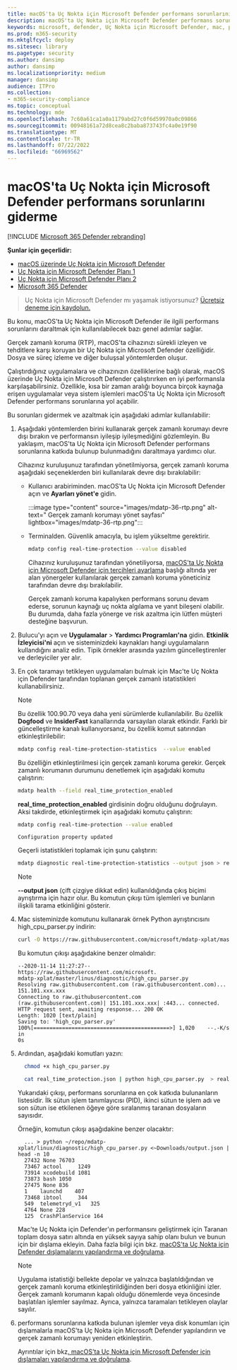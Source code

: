 ```yaml
---
title: macOS'ta Uç Nokta için Microsoft Defender performans sorunlarını giderme
description: macOS'ta Uç Nokta için Microsoft Defender performans sorunlarını giderme.
keywords: microsoft, defender, Uç Nokta için Microsoft Defender, mac, performans
ms.prod: m365-security
ms.mktglfcycl: deploy
ms.sitesec: library
ms.pagetype: security
ms.author: dansimp
author: dansimp
ms.localizationpriority: medium
manager: dansimp
audience: ITPro
ms.collection:
- m365-security-compliance
ms.topic: conceptual
ms.technology: mde
ms.openlocfilehash: 7c60a61ca1a0a1179abd27c0f6d59970a0c09866
ms.sourcegitcommit: 00948161a72d8cea8c2baba873743fc4a0e19f90
ms.translationtype: MT
ms.contentlocale: tr-TR
ms.lasthandoff: 07/22/2022
ms.locfileid: "66969562"
---
```

# <a name="troubleshoot-performance-issues-for-microsoft-defender-for-endpoint-on-macos"></a>macOS'ta Uç Nokta için Microsoft Defender performans sorunlarını giderme

[!INCLUDE [Microsoft 365 Defender rebranding](../../includes/microsoft-defender.md)]


**Şunlar için geçerlidir:**

- [macOS üzerinde Uç Nokta için Microsoft Defender](microsoft-defender-endpoint-mac.md)
- [Uç Nokta için Microsoft Defender Planı 1](https://go.microsoft.com/fwlink/p/?linkid=2154037)
- [Uç Nokta için Microsoft Defender Planı 2](https://go.microsoft.com/fwlink/p/?linkid=2154037)
- [Microsoft 365 Defender](https://go.microsoft.com/fwlink/?linkid=2118804)

> Uç Nokta için Microsoft Defender mı yaşamak istiyorsunuz? [Ücretsiz deneme için kaydolun.](https://signup.microsoft.com/create-account/signup?products=7f379fee-c4f9-4278-b0a1-e4c8c2fcdf7e&ru=https://aka.ms/MDEp2OpenTrial?ocid=docs-wdatp-exposedapis-abovefoldlink)

Bu konu, macOS'ta Uç Nokta için Microsoft Defender ile ilgili performans sorunlarını daraltmak için kullanılabilecek bazı genel adımlar sağlar.

Gerçek zamanlı koruma (RTP), macOS'ta cihazınızı sürekli izleyen ve tehditlere karşı koruyan bir Uç Nokta için Microsoft Defender özelliğidir. Dosya ve süreç izleme ve diğer buluşsal yöntemlerden oluşur.

Çalıştırdığınız uygulamalara ve cihazınızın özelliklerine bağlı olarak, macOS üzerinde Uç Nokta için Microsoft Defender çalıştırırken en iyi performansla karşılaşabilirsiniz. Özellikle, kısa bir zaman aralığı boyunca birçok kaynağa erişen uygulamalar veya sistem işlemleri macOS'ta Uç Nokta için Microsoft Defender performans sorunlarına yol açabilir.

Bu sorunları gidermek ve azaltmak için aşağıdaki adımlar kullanılabilir:

1. Aşağıdaki yöntemlerden birini kullanarak gerçek zamanlı korumayı devre dışı bırakın ve performansın iyileşip iyileşmediğini gözlemleyin. Bu yaklaşım, macOS'ta Uç Nokta için Microsoft Defender performans sorunlarına katkıda bulunup bulunmadığını daraltmaya yardımcı olur.

      Cihazınız kuruluşunuz tarafından yönetilmiyorsa, gerçek zamanlı koruma aşağıdaki seçeneklerden biri kullanılarak devre dışı bırakılabilir:

    - Kullanıcı arabiriminden. macOS'ta Uç Nokta için Microsoft Defender açın ve **Ayarları yönet'e** gidin.

      :::image type="content" source="images/mdatp-36-rtp.png" alt-text=" Gerçek zamanlı korumayı yönet sayfası" lightbox="images/mdatp-36-rtp.png":::
      

    - Terminalden. Güvenlik amacıyla, bu işlem yükseltme gerektirir.

      ```bash
      mdatp config real-time-protection --value disabled
      ```

      Cihazınız kuruluşunuz tarafından yönetiliyorsa, [macOS'ta Uç Nokta için Microsoft Defender için tercihleri ayarlama](mac-preferences.md) başlığı altında yer alan yönergeler kullanılarak gerçek zamanlı koruma yöneticiniz tarafından devre dışı bırakılabilir.

      Gerçek zamanlı koruma kapalıyken performans sorunu devam ederse, sorunun kaynağı uç nokta algılama ve yanıt bileşeni olabilir. Bu durumda, daha fazla yönerge ve risk azaltma için lütfen müşteri desteğine başvurun.

2. Bulucu'yı açın ve **Uygulamalar** \> **Yardımcı Programları'na** gidin. **Etkinlik İzleyicisi'ni** açın ve sisteminizdeki kaynakları hangi uygulamaların kullandığını analiz edin. Tipik örnekler arasında yazılım güncelleştirenler ve derleyiciler yer alır.

3. En çok taramayı tetikleyen uygulamaları bulmak için Mac'te Uç Nokta için Defender tarafından toplanan gerçek zamanlı istatistikleri kullanabilirsiniz.

      > [!NOTE]
      > Bu özellik 100.90.70 veya daha yeni sürümlerde kullanılabilir.
      Bu özellik **Dogfood** ve **InsiderFast** kanallarında varsayılan olarak etkindir. Farklı bir güncelleştirme kanalı kullanıyorsanız, bu özellik komut satırından etkinleştirilebilir:

      ```bash
      mdatp config real-time-protection-statistics  --value enabled
      ```

      Bu özelliğin etkinleştirilmesi için gerçek zamanlı koruma gerekir. Gerçek zamanlı korumanın durumunu denetlemek için aşağıdaki komutu çalıştırın:

      ```bash
      mdatp health --field real_time_protection_enabled
      ```

    **real_time_protection_enabled** girdisinin doğru olduğunu doğrulayın. Aksi takdirde, etkinleştirmek için aşağıdaki komutu çalıştırın:

      ```bash
      mdatp config real-time-protection --value enabled
      ```

      ```output
      Configuration property updated
      ```

      Geçerli istatistikleri toplamak için şunu çalıştırın:

      ```bash
      mdatp diagnostic real-time-protection-statistics --output json > real_time_protection.json
      ```

      > [!NOTE]
      > **--output json** (çift çizgiye dikkat edin) kullanıldığında çıkış biçimi ayrıştırma için hazır olur.
      Bu komutun çıkışı tüm işlemleri ve bunların ilişkili tarama etkinliğini gösterir.

4. Mac sisteminizde komutunu kullanarak örnek Python ayrıştırıcısını high_cpu_parser.py indirin:

    ```bash
    curl -O https://raw.githubusercontent.com/microsoft/mdatp-xplat/master/linux/diagnostic/high_cpu_parser.py
    ```

    Bu komutun çıkışı aşağıdakine benzer olmalıdır:

    ```Output
    --2020-11-14 11:27:27-- https://raw.githubusercontent.com/microsoft.
    mdatp-xplat/master/linus/diagnostic/high_cpu_parser.py
    Resolving raw.githubusercontent.com (raw.githubusercontent.com)... 151.101.xxx.xxx
    Connecting to raw.githubusercontent.com (raw.githubusercontent.com)| 151.101.xxx.xxx| :443... connected.
    HTTP request sent, awaiting response... 200 OK
    Length: 1020 [text/plain]
    Saving to: 'high_cpu_parser.py'
    100%[===========================================>] 1,020    --.-K/s   in
    0s
    ```

5. Ardından, aşağıdaki komutları yazın:

      ```bash
        chmod +x high_cpu_parser.py
      ```

      ```bash
        cat real_time_protection.json | python high_cpu_parser.py  > real_time_protection.log
      ```

      Yukarıdaki çıkışı, performans sorunlarına en çok katkıda bulunanların listesidir. İlk sütun işlem tanımlayıcısı (PID), ikinci sütun te işlem adı ve son sütun ise etkilenen öğeye göre sıralanmış taranan dosyaların sayısıdır.

      Örneğin, komutun çıkışı aşağıdakine benzer olacaktır:

      ```output
        ... > python ~/repo/mdatp-xplat/linux/diagnostic/high_cpu_parser.py <~Downloads/output.json | head -n 10
        27432 None 76703
        73467 actool     1249
        73914 xcodebuild 1081
        73873 bash 1050
        27475 None 836
        1    launchd    407
        73468 ibtool     344
        549  telemetryd_v1   325
        4764 None 228
        125  CrashPlanService 164
      ```

      Mac'te Uç Nokta için Defender'ın performansını geliştirmek için Taranan toplam dosya satırı altında en yüksek sayıya sahip olanı bulun ve bunun için bir dışlama ekleyin. Daha fazla bilgi için bkz. [macOS'ta Uç Nokta için Defender dışlamalarını yapılandırma ve doğrulama](mac-exclusions.md).

      > [!NOTE]
      > Uygulama istatistiği bellekte depolar ve yalnızca başlatıldığından ve gerçek zamanlı koruma etkinleştirildiğinden beri dosya etkinliğini izler. Gerçek zamanlı korumanın kapalı olduğu dönemlerde veya öncesinde başlatılan işlemler sayılmaz. Ayrıca, yalnızca taramaları tetikleyen olaylar sayılır.
      >
6. performans sorunlarına katkıda bulunan işlemler veya disk konumları için dışlamalarla macOS'ta Uç Nokta için Microsoft Defender yapılandırın ve gerçek zamanlı korumayı yeniden etkinleştirin.

     Ayrıntılar için bkz[. macOS'ta Uç Nokta için Microsoft Defender için dışlamaları yapılandırma ve doğrulama](mac-exclusions.md).
